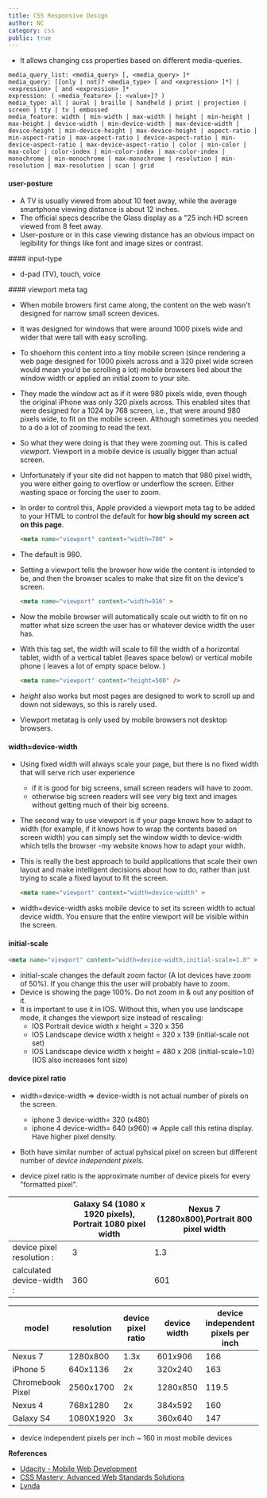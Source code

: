 ```yaml
---
title: CSS Responsive Design
author: NC
category: css
public: true
---
```



+ It allows changing css properties based on different media-queries.

```
media_query_list: <media_query> [, <media_query> ]*
media_query: [[only | not]? <media_type> [ and <expression> ]*] | <expression> [ and <expression> ]*
expression: ( <media_feature> [: <value>]? )
media_type: all | aural | braille | handheld | print | projection | screen | tty | tv | embossed
media_feature: width | min-width | max-width | height | min-height | max-height | device-width | min-device-width | max-device-width | device-height | min-device-height | max-device-height | aspect-ratio | min-aspect-ratio | max-aspect-ratio | device-aspect-ratio | min-device-aspect-ratio | max-device-aspect-ratio | color | min-color | max-color | color-index | min-color-index | max-color-index | monochrome | min-monochrome | max-monochrome | resolution | min-resolution | max-resolution | scan | grid
```

#### user-posture

+ A TV is usually viewed from about 10 feet away, while the average smartphone viewing distance is about 12 inches.
+ The official specs describe the Glass display as a "25 inch HD screen viewed from 8 feet away.
+ User-posture or in this case viewing distance has an obvious impact on legibility for things like font and image sizes or contrast.

#### input-type

+ d-pad (TV), touch, voice

#### viewport meta tag

+ When mobile browers first came along, the content on the web wasn't designed for narrow small screen devices.
+ It was designed for windows that were around 1000 pixels wide and wider that were tall with easy scrolling.
+ To shoehorn this content into a tiny mobile screen (since rendering a web page designed for 1000 pixels across and a 320 pixel wide screen would mean you'd be scrolling a lot) mobile browsers lied about the window width or applied an initial zoom to your site.
+ They made the window act as if it were 980 pixels wide, even though the original iPhone was only 320 pixels across. This enabled sites that were designed for a 1024 by 768 screen, i.e., that were around 980 pixels wide, to fit on the mobile screen. Although sometimes you needed to a do a lot of zooming to read the text.
+ So what they were doing is that they were zooming out. This is called *viewport*. Viewport in a mobile device is usually bigger than actual screen.
+ Unfortunately if your site did not happen to match that 980 pixel width, you were either going to overflow or underflow the screen. Either wasting space or forcing the user to zoom.
+ In order to control this, Apple provided a viewport meta tag to be added to your HTML to control the default for **how big should my screen act on this page**.

    ```html
    <meta name="viewport" content="width=700" >
    ```
+ The default is 980.
+ Setting a viewport tells the browser how wide the content is intended to be, and then the browser scales to make that size fit on the device's screen.

    ```html
    <meta name="viewport" content="width=916" >
    ```
+ Now the mobile browser will automatically scale out width to fit on no matter what size screen the user has or whatever device width the user has.
+ With this tag set, the width will scale to fill the width of a horizontal tablet, width of a vertical tablet (leaves space below) or vertical mobile phone ( leaves a lot of empty space below. )

    ```html
    <meta name="viewport" content="height=500" />
    ```
+ *height* also works but most pages are designed to work to scroll up and down not sideways, so this is rarely used.
+ Viewport metatag is only used by mobile browsers not desktop browsers.

#### width=device-width

+ Using fixed width will always scale your page, but there is no fixed width that will serve rich user experience
     + if it is good for big screens, small screen readers will have to zoom.
     + otherwise big screen readers will see very big text and images without getting much of their big screens.
+ The second way to use viewport is if your page knows how to adapt to width (for example, if it knows how to wrap the contents based on screen width) you can simply set the window width to device-width which tells the browser -my website knows how to adapt your width.
+ This is really the best approach to build applications that scale their own layout and make intelligent decisions about how to do, rather than just trying to scale a fixed layout to fit the screen.

    ```html
    <meta name="viewport" content="width=device-width" >
    ```
+ width=device-width asks mobile device to set its screen width to actual device width. You ensure that the entire viewport will be visible within the screen.

#### initial-scale

```html
<meta name="viewport" content="width=device-width,initial-scale=1.0" >
```
+ initial-scale changes the default zoom factor (A lot devices have zoom of 50%). If you change this the user will probably have to zoom.
+ Device is showing the page 100%. Do not zoom in & out any position of it.
+ It is important to use it in IOS. Without this, when you use landscape mode, it changes the viewport size instead of rescaling:
  - IOS Portrait  device width x height = 320 x 356
  - IOS Landscape device width x height = 320 x 139 (initial-scale not set)
  - IOS Landscape device width x height = 480 x 208 (initial-scale=1.0) (IOS also increases font size)

#### device pixel ratio

+ width=device-width => device-width is not actual number of pixels on the screen.
  - iphone 3  device-width= 320 (x480)
  - iphone 4  device-width= 640 (x960) => Apple call this retina display. Have higher pixel density.

+ Both have similar number of actual pyhsical pixel on screen but different number of *device independent pixels*.
+ device pixel ratio is the approximate number of device pixels for every "formatted pixel".

|                           |Galaxy S4 (1080 x 1920 pixels), Portrait 1080 pixel width | Nexus 7 (1280x800),Portrait 800 pixel width |
|---------------------------|----------------------------------------------------------|---------------------------------------------|
|device pixel resolution :  |                                                         3|                                         1.3 |
| calculated device-width : |                                                       360|                                         601 |

| model            |resolution| device pixel ratio| device width| device independent pixels per inch|
|------------------|----------|-------------------|-------------|-----------------------------------|
| Nexus 7          |  1280x800|               1.3x|      601x906|                                166|
| iPhone 5         |  640x1136|                 2x|      320x240|                                163|
| Chromebook Pixel | 2560x1700|                 2x|     1280x850|                              119.5|
| Nexus 4          |  768x1280|                 2x|      384x592|                                160|
| Galaxy S4        | 1080X1920|                 3x|      360x640|                                147|

+ device independent pixels per inch     ~ 160 in most mobile devices




**References**

- [Udacity - Mobile Web Development](https://www.udacity.com/course/cs256)
- [CSS Mastery: Advanced Web Standards Solutions](http://www.amazon.com/CSS-Mastery-Advanced-Standards-Solutions/dp/1430223979)
- [Lynda](http://www.lynda.com)
